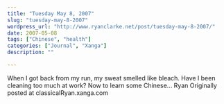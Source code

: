```yaml
---
title: "Tuesday May 8, 2007"
slug: "tuesday-may-8-2007"
wordpress_url: "http://www.ryanclarke.net/post/tuesday-may-8-2007/"
date: 2007-05-08
tags: ["Chinese", "health"]
categories: ["Journal", "Xanga"]
description: ""

---
```


When I got back from my run, my sweat smelled like bleach. Have I been cleaning too much at work?
Now to learn some Chinese...
Ryan
Originally posted at classicalRyan.xanga.com
